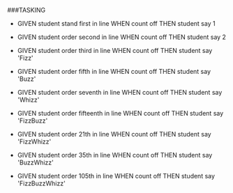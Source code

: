 ###TASKING
* GIVEN student stand first in line
  WHEN count off
  THEN student say 1

* GIVEN student order second in line
  WHEN count off
  THEN student say 2
  
* GIVEN student order third in line
  WHEN count off
  THEN student say 'Fizz'
  
* GIVEN student order fifth in line
  WHEN count off
  THEN student say 'Buzz'
  
* GIVEN student order seventh in line
  WHEN count off
  THEN student say 'Whizz'
  
* GIVEN student order fifteenth in line
  WHEN count off
  THEN student say 'FizzBuzz'
  
* GIVEN student order 21th in line
  WHEN count off
  THEN student say 'FizzWhizz'
  
* GIVEN student order 35th in line
  WHEN count off
  THEN student say 'BuzzWhizz'
  
* GIVEN student order 105th in line
  WHEN count off
  THEN student say 'FizzBuzzWhizz'